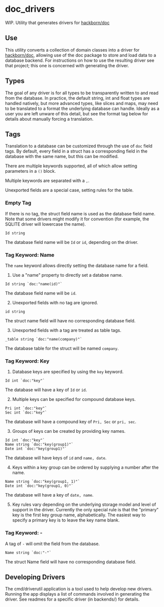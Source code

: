 # doc_drivers

WIP. Utility that generates drivers for [hackborn/doc](https://github.com/hackborn/doc)

## Use

This utility converts a collection of domain classes into a driver for [hackborn/doc](https://github.com/hackborn/doc), allowing use of the doc package to store and load data to a database backend. For instructions on how to use the resulting driver see that project; this one is concerned with generating the driver.

## Types

The goal of any driver is for all types to be transparently written to and read from the database. In practice, the default string, int and float types are handled natively, but more advanced types, like slices and maps, may need to be translated to a format the underlying database can handle. Ideally as a user you are left unware of this detail, but see the format tag below for details about manually forcing a translation.

## Tags

Translation to a database can be customized through the use of `doc` field tags. By default, every field in a struct has a corresponding field in the database with the same name, but this can be modified.

There are multiple keywords supported, all of which allow setting parameters in a `()` block.

Multiple keywords are separated with a `,`.

Unexported fields are a special case, setting rules for the table.

### Empty Tag

If there is no tag, the struct field name is used as the database field name. Note that some drivers might modify it for convention (for example, the SQLITE driver will lowercase the name).

```
Id string
```

The database field name will be `Id` or `id`, depending on the driver.

### Tag Keyword: Name

The `name` keyword allows directly setting the database name for a field.

1. Use a "name" property to directly set a databse name.

```
Id string `doc:"name(id)"`
```

The database field name will be `id`.

2. Unexported fields with no tag are ignored.

```
id string
```

The struct name field will have no corresponding database field.

3. Unexported fields with a tag are treated as table tags.

```
_table string `doc:"name(company)"`
```

The database table for the struct will be named `company`.

### Tag Keyword: Key

1. Database keys are specified by using the `key` keyword.

```
Id int `doc:"key"`
```

The database will have a key of `Id` or `id`.

2. Multiple keys can be specified for compound database keys.

```
Pri int `doc:"key"`
Sec int `doc:"key"`
```

The database will have a compound key of `Pri, Sec` or `pri, sec`.

3. Groups of keys can be created by providing key names.

```
Id int `doc:"key"`
Name string `doc:"key(group1)"`
Date int `doc:"key(group1)"`
```

The database will have keys of `id` and `name, date`.

4. Keys within a key group can be ordered by supplying a number after the name.

```
Name string `doc:"key(group1, 1)"`
Date int `doc:"key(group1, 0)"`
```

The database will have a key of `date, name`.

5. Key rules vary depending on the underlying storage model and level of support in the driver. Currently the only special rule is that the "primary" key is the first key group name, alphabetically. The easiest way to specify a primary key is to leave the key name blank.

### Tag Keyword: -

A tag of `-` will omit the field from the database.

```
Name string `doc:"-"`
```

The struct Name field will have no corresponding database field.

## Developing Drivers

The cmd/driverutil application is a tool used to help develop new drivers. Running the app displays a list of commands involved in generating the driver. See readmes for a specific driver (in backends/) for details.
